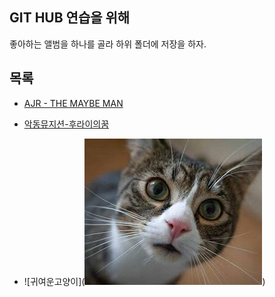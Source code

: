 
## GIT HUB 연습을 위해 

좋아하는 앨범을 하나를 골라 하위 폴더에 저장을 하자.


## 목록 

- [AJR - THE MAYBE MAN](the-maybe-man/README.md) 

- [악동뮤지션-후라이의꿈](후라이의꿈/README.md) 

- ![귀여운고양이](![Alt text](image.png))
